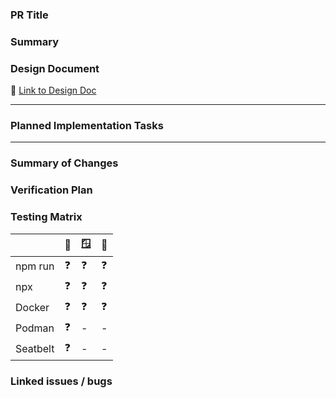 ### PR Title
<!-- The SWE Agent will copy the "Pull Request #[Number]: [Title of PR]" from the planning doc here. -->

### Summary
<!-- The SWE Agent will copy the "Summary" from the planning doc here. -->

### Design Document
<!-- Link to the approved planning/design doc that this PR is a part of. -->
:link: [Link to Design Doc]()

---

### Planned Implementation Tasks
<!--
Guidance for the Code Review Agent:
This section is copied directly from the planning document. Your primary role is to verify that the code changes below correctly and completely implement these planned tasks.
-->

<!-- The SWE Agent will copy the entire "Implementation Tasks" list for the PR from the planning doc here. -->

---

### Summary of Changes
<!--
Guidance for the SWE Agent:
After completing all tasks, briefly summarize the key changes you made in the code. For example:
* Added `ProfileService.ts` with a `getUserProfile` method.
* Created `ProfileService.test.ts` to cover all new methods.
* Registered the new service in the main application container.
-->

### Verification Plan
<!-- The SWE Agent will copy the "Verification Plan" from the planning doc here. -->

### Testing Matrix
<!-- Before submitting please validate your changes on as many of these options as possible -->


|          | 🍏  | 🪟  | 🐧  |
| -------- | --- | --- | --- |
| npm run  | ❓  | ❓  | ❓  |
| npx      | ❓  | ❓  | ❓  |
| Docker   | ❓  | ❓  | ❓  |
| Podman   | ❓  | -   | -   |
| Seatbelt | ❓  | -   | -   |


### Linked issues / bugs
<!--
Link to any related issues or bugs.

**If this PR fully resolves the issue, use one of the following keywords to automatically close the issue when this PR is merged:**

- Closes #<issue_number>
- Fixes #<issue_number>
- Resolves #<issue_number>

*Example: `Resolves #123`*

**If this PR is only related to an issue or is a partial fix, simply reference the issue number without a keyword:**

*Example: `This PR makes progress on #456` or `Related to #789`*
-->
